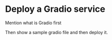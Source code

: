 # Deploy a Gradio service

Mention what is Gradio first

Then show a sample gradio file and then deploy it. 